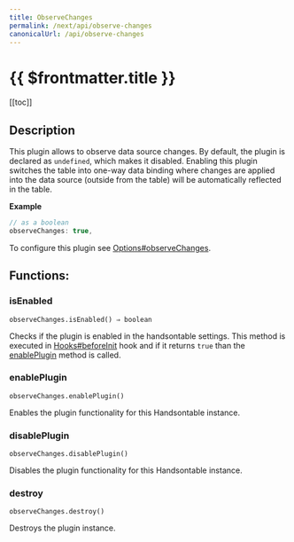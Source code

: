 ```yaml
---
title: ObserveChanges
permalink: /next/api/observe-changes
canonicalUrl: /api/observe-changes
---
```


# {{ $frontmatter.title }}

[[toc]]

## Description


This plugin allows to observe data source changes. By default, the plugin is declared as `undefined`, which makes it
disabled. Enabling this plugin switches the table into one-way data binding where changes are applied into the data
source (outside from the table) will be automatically reflected in the table.


**Example**  
```js
// as a boolean
observeChanges: true,
```

To configure this plugin see [Options#observeChanges](./Options/#observeChanges).
## Functions:

### isEnabled
`observeChanges.isEnabled() ⇒ boolean`

Checks if the plugin is enabled in the handsontable settings. This method is executed in [Hooks#beforeInit](./Hooks/#beforeInit)
hook and if it returns `true` than the [enablePlugin](#ObserveChanges+enablePlugin) method is called.



### enablePlugin
`observeChanges.enablePlugin()`

Enables the plugin functionality for this Handsontable instance.



### disablePlugin
`observeChanges.disablePlugin()`

Disables the plugin functionality for this Handsontable instance.



### destroy
`observeChanges.destroy()`

Destroys the plugin instance.


